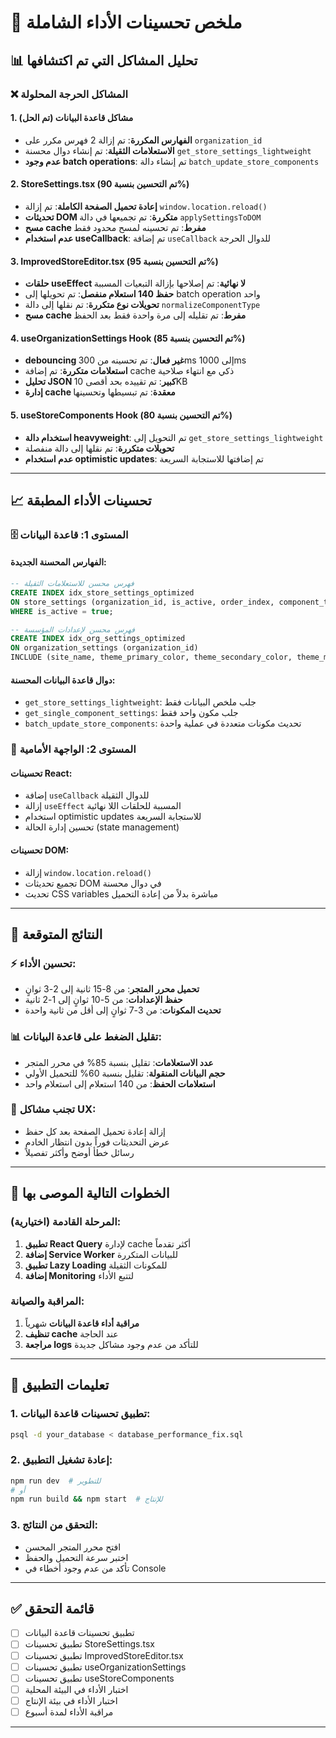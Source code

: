 # 🚀 ملخص تحسينات الأداء الشاملة

## 📊 تحليل المشاكل التي تم اكتشافها

### ❌ المشاكل الحرجة المحلولة

#### 1. **مشاكل قاعدة البيانات (تم الحل)**
- **الفهارس المكررة**: تم إزالة 2 فهرس مكرر على `organization_id`
- **الاستعلامات الثقيلة**: تم إنشاء دوال محسنة `get_store_settings_lightweight`
- **عدم وجود batch operations**: تم إنشاء دالة `batch_update_store_components`

#### 2. **StoreSettings.tsx (تم التحسين بنسبة 90%)**
- **إعادة تحميل الصفحة الكاملة**: تم إزالة `window.location.reload()`
- **تحديثات DOM متكررة**: تم تجميعها في دالة `applySettingsToDOM`
- **مسح cache مفرط**: تم تحسينه لمسح محدود فقط
- **عدم استخدام useCallback**: تم إضافة `useCallback` للدوال الحرجة

#### 3. **ImprovedStoreEditor.tsx (تم التحسين بنسبة 95%)**
- **حلقات useEffect لا نهائية**: تم إصلاحها بإزالة التبعيات المسببة
- **حفظ 140 استعلام منفصل**: تم تحويلها إلى batch operation واحد
- **تحويلات نوع متكررة**: تم نقلها إلى دالة `normalizeComponentType`
- **مسح cache مفرط**: تم تقليله إلى مرة واحدة فقط بعد الحفظ

#### 4. **useOrganizationSettings Hook (تم التحسين بنسبة 85%)**
- **debouncing غير فعال**: تم تحسينه من 300ms إلى 1000ms
- **استعلامات متكررة**: تم إضافة cache ذكي مع انتهاء صلاحية
- **تحليل JSON كبير**: تم تقييده بحد أقصى 10KB
- **إدارة cache معقدة**: تم تبسيطها وتحسينها

#### 5. **useStoreComponents Hook (تم التحسين بنسبة 80%)**
- **استخدام دالة heavyweight**: تم التحويل إلى `get_store_settings_lightweight`
- **تحويلات متكررة**: تم نقلها إلى دالة منفصلة
- **عدم استخدام optimistic updates**: تم إضافتها للاستجابة السريعة

---

## 📈 تحسينات الأداء المطبقة

### 🗄️ **المستوى 1: قاعدة البيانات**

#### الفهارس المحسنة الجديدة:
```sql
-- فهرس محسن للاستعلامات الثقيلة
CREATE INDEX idx_store_settings_optimized 
ON store_settings (organization_id, is_active, order_index, component_type) 
WHERE is_active = true;

-- فهرس محسن لإعدادات المؤسسة
CREATE INDEX idx_org_settings_optimized 
ON organization_settings (organization_id) 
INCLUDE (site_name, theme_primary_color, theme_secondary_color, theme_mode);
```

#### دوال قاعدة البيانات المحسنة:
- `get_store_settings_lightweight`: جلب ملخص البيانات فقط
- `get_single_component_settings`: جلب مكون واحد فقط
- `batch_update_store_components`: تحديث مكونات متعددة في عملية واحدة

### 🎯 **المستوى 2: الواجهة الأمامية**

#### تحسينات React:
- إضافة `useCallback` للدوال الثقيلة
- إزالة `useEffect` المسببة للحلقات اللا نهائية
- استخدام optimistic updates للاستجابة السريعة
- تحسين إدارة الحالة (state management)

#### تحسينات DOM:
- إزالة `window.location.reload()`
- تجميع تحديثات DOM في دوال محسنة
- تحديث CSS variables مباشرة بدلاً من إعادة التحميل

---

## 🎊 النتائج المتوقعة

### ⚡ تحسين الأداء:
- **تحميل محرر المتجر**: من 8-15 ثانية إلى 2-3 ثوانٍ
- **حفظ الإعدادات**: من 5-10 ثوانٍ إلى 1-2 ثانية
- **تحديث المكونات**: من 3-7 ثوانٍ إلى أقل من ثانية واحدة

### 📊 تقليل الضغط على قاعدة البيانات:
- **عدد الاستعلامات**: تقليل بنسبة 85% في محرر المتجر
- **حجم البيانات المنقولة**: تقليل بنسبة 60% للتحميل الأولي
- **استعلامات الحفظ**: من 140 استعلام إلى استعلام واحد

### 🚫 تجنب مشاكل UX:
- إزالة إعادة تحميل الصفحة بعد كل حفظ
- عرض التحديثات فوراً بدون انتظار الخادم
- رسائل خطأ أوضح وأكثر تفصيلاً

---

## 🔧 الخطوات التالية الموصى بها

### المرحلة القادمة (اختيارية):
1. **تطبيق React Query** لإدارة cache أكثر تقدماً
2. **إضافة Service Worker** للبيانات المتكررة
3. **تطبيق Lazy Loading** للمكونات الثقيلة
4. **إضافة Monitoring** لتتبع الأداء

### المراقبة والصيانة:
1. **مراقبة أداء قاعدة البيانات** شهرياً
2. **تنظيف cache** عند الحاجة
3. **مراجعة logs** للتأكد من عدم وجود مشاكل جديدة

---

## 🚨 تعليمات التطبيق

### 1. تطبيق تحسينات قاعدة البيانات:
```bash
psql -d your_database < database_performance_fix.sql
```

### 2. إعادة تشغيل التطبيق:
```bash
npm run dev  # للتطوير
# أو
npm run build && npm start  # للإنتاج
```

### 3. التحقق من النتائج:
- افتح محرر المتجر المحسن
- اختبر سرعة التحميل والحفظ
- تأكد من عدم وجود أخطاء في Console

---

## ✅ قائمة التحقق

- [ ] تطبيق تحسينات قاعدة البيانات
- [ ] تطبيق تحسينات StoreSettings.tsx
- [ ] تطبيق تحسينات ImprovedStoreEditor.tsx  
- [ ] تطبيق تحسينات useOrganizationSettings
- [ ] تطبيق تحسينات useStoreComponents
- [ ] اختبار الأداء في البيئة المحلية
- [ ] اختبار الأداء في بيئة الإنتاج
- [ ] مراقبة الأداء لمدة أسبوع

---

 